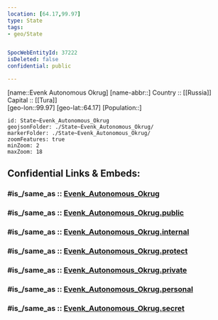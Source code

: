 ```yaml
---
location: [64.17,99.97] 
type: State
tags:
- geo/State


SpocWebEntityId: 37222
isDeleted: false
confidential: public

---
```

[name::Evenk Autonomous Okrug] 
[name-abbr::] 
Country :: [[Russia]]  
Capital :: [[Tura]]  
[geo-lon::99.97] 
[geo-lat::64.17] 
[Population::] 



```leaflet
id: State~Evenk_Autonomous_Okrug
geojsonFolder: ./State~Evenk_Autonomous_Okrug/
markerFolder: ./State~Evenk_Autonomous_Okrug/
zoomFeatures: true 
minZoom: 2 
maxZoom: 18
```


## Confidential Links & Embeds: 

### #is_/same_as :: [Evenk_Autonomous_Okrug](/_Standards/Earth/Continent/Asia/Asia~North/Asia~Siberia/Evenk_Autonomous_Okrug.md) 

### #is_/same_as :: [Evenk_Autonomous_Okrug.public](/_public/Earth/Continent/Asia/Asia~North/Asia~Siberia/Evenk_Autonomous_Okrug.public.md) 

### #is_/same_as :: [Evenk_Autonomous_Okrug.internal](/_internal/Earth/Continent/Asia/Asia~North/Asia~Siberia/Evenk_Autonomous_Okrug.internal.md) 

### #is_/same_as :: [Evenk_Autonomous_Okrug.protect](/_protect/Earth/Continent/Asia/Asia~North/Asia~Siberia/Evenk_Autonomous_Okrug.protect.md) 

### #is_/same_as :: [Evenk_Autonomous_Okrug.private](/_private/Earth/Continent/Asia/Asia~North/Asia~Siberia/Evenk_Autonomous_Okrug.private.md) 

### #is_/same_as :: [Evenk_Autonomous_Okrug.personal](/_personal/Earth/Continent/Asia/Asia~North/Asia~Siberia/Evenk_Autonomous_Okrug.personal.md) 

### #is_/same_as :: [Evenk_Autonomous_Okrug.secret](/_secret/Earth/Continent/Asia/Asia~North/Asia~Siberia/Evenk_Autonomous_Okrug.secret.md)

